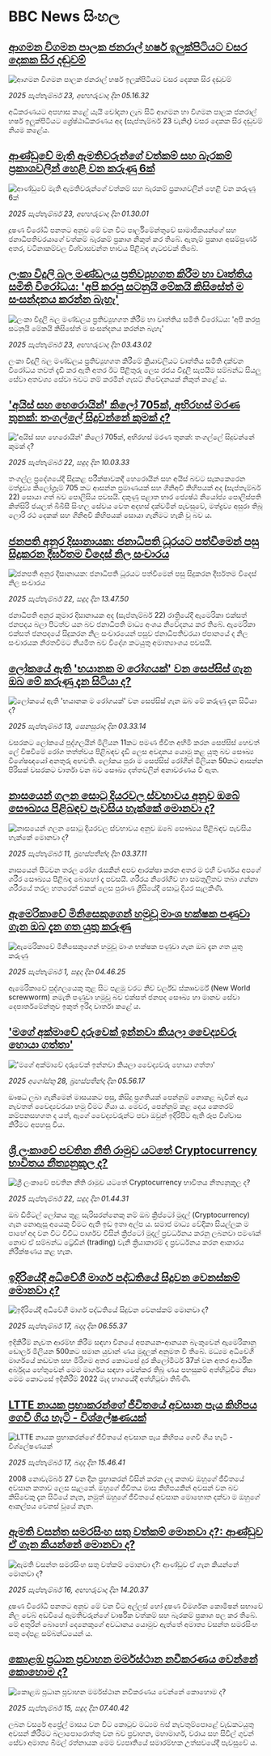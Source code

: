 # BBC News සිංහල## [ආගමන විගමන පාලක ජනරාල් හර්ෂ ඉලුක්පිටියට වසර දෙකක සිර දඬුවම්](https://www.bbc.com/sinhala/articles/c5yjlv5d7l6o?at_medium=RSS&at_campaign=rss?at_campaign=githubrss)![ආගමන විගමන පාලක ජනරාල් හර්ෂ ඉලුක්පිටියට වසර දෙකක සිර දඬුවම්](https://ichef.bbci.co.uk/ace/ws/240/cpsprodpb/f240/live/3313a2f0-983c-11f0-af62-91486a511a31.jpg)_2025 සැප්තැම්බර් 23, අඟහරුවාදා දින 05.16.32_අධිකරණයට අපහාස කළේ යැයි චෝදනා ලැබ සිටි ආගමන හා විගමන පාලක ජනරාල්  හර්ෂ ඉලුක්පිටියට ශ්‍රේෂ්ඨාධිකරණය අද (සැප්තැම්බර් 23 වැනිදා) වසර දෙකක සිර දඬුවම් නියම කළේය.## [ආණ්ඩුවේ මැති ඇමතිවරුන්ගේ වත්කම් සහ බැරකම් ප්‍රකාශවලින් හෙළි වන කරුණු 6ක්](https://www.bbc.com/sinhala/articles/c740j9vg3z2o?at_medium=RSS&at_campaign=rss?at_campaign=githubrss)![ආණ්ඩුවේ මැති ඇමතිවරුන්ගේ වත්කම් සහ බැරකම් ප්‍රකාශවලින් හෙළි වන කරුණු 6ක්](https://ichef.bbci.co.uk/ace/ws/240/cpsprodpb/acd0/live/231467e0-97b5-11f0-af62-91486a511a31.jpg)_2025 සැප්තැම්බර් 23, අඟහරුවාදා දින 01.30.01_දූෂණ විරෝධී පනතට අනුව මේ වන විට පාර්ලිමේන්තුවේ සාමාජිකයන්ගේ සහ ජනාධිපතිවරයාගේ වත්කම් බැරකම් ප්‍රකාශ නිකුත් කර තිබේ. ඇතැම් ප්‍රකාශ අසම්පූර්ණ අතර, වටිනාකම්වල විශ්වාසවන්ත භාවය පිළිබඳ ගැටළුවක් තිබේ.## [ලංකා විදුලි බල මණ්ඩලය ප්‍රතිව්‍යුහගත කිරීම හා වෘත්තිය සමිති විරෝධය: 'අපි කරපු සටනුයි මේකයි කිසිසේත් ම සංසන්දනය කරන්න බැහැ'](https://www.bbc.com/sinhala/articles/cd074ed044vo?at_medium=RSS&at_campaign=rss?at_campaign=githubrss)![ලංකා විදුලි බල මණ්ඩලය ප්‍රතිව්‍යුහගත කිරීම හා වෘත්තිය සමිති විරෝධය: 'අපි කරපු සටනුයි මේකයි කිසිසේත් ම සංසන්දනය කරන්න බැහැ'](https://ichef.bbci.co.uk/ace/ws/240/cpsprodpb/5afe/live/e0bfca40-97ac-11f0-858a-a904eacbef23.png)_2025 සැප්තැම්බර් 23, අඟහරුවාදා දින 03.43.02_ලංකා විදුලි බල මණ්ඩලය ප්‍රතිව්‍යුහගත කිරීමේ ක්‍රියාවලියට වෘත්තිය සමිති දක්වන විරෝධය තවත් දැඩි කර ඇති අතර ඊට පිළිතුරු ලෙස රජය විදුලි සැපයීම සම්බන්ධ සියලු සේවා අතවශ්‍ය සේවා බවට නම් කරමින් ගැසට් නිවේදනයක් නිකුත් කළේ ය.## ['අයිස් සහ හෙරොයින්' කිලෝ 705ක්, අභිරහස් මරණ තුනක්: තංගල්ලේ සිදුවන්නේ කුමක් ද?](https://www.bbc.com/sinhala/articles/c99g3rg0pjyo?at_medium=RSS&at_campaign=rss?at_campaign=githubrss)!['අයිස් සහ හෙරොයින්' කිලෝ 705ක්, අභිරහස් මරණ තුනක්: තංගල්ලේ සිදුවන්නේ කුමක් ද?](https://ichef.bbci.co.uk/ace/ws/240/cpsprodpb/f2f7/live/b028e300-979b-11f0-84a3-e314c0b97a4c.jpg)_2025 සැප්තැම්බර් 22, සඳුදා දින 10.03.33_තංගල්ල ප්‍රදේශයේදී සිදුකළ පරීක්ෂාවකදී හෙරොයින් සහ අයිස් බවට සැකකෙරෙන මත්ද්‍රව්‍ය කිලෝග්‍රෑම් 705 කට ආසන්න ප්‍රමාණයක් සහ ගිනිඅවි කිහිපයක් අද (සැප්තැම්බර් 22) සොයා ගත් බව පොලිසිය පවසයි.
දකුණු පළාත භාර ජ්‍යෙෂ්ඨ නියෝජ්‍ය ‍පොලිස්පති කිත්සිරි ජයලත් බීබීසී සිංහල සේවය වෙත අදහස් දක්වමින් පැවසුවේ, මත්ද්‍රව්‍ය අසුරා තිබූ ලොරි රථ දෙකක් සහ ගිනිඅවි කිහිපයක් සොයා ගැනීමට හැකි වූ බව ය.## [ජනපති අනුර දිසානායක: ජනාධිපති ධූරයට පත්වීමෙන් පසු සිදුකරන දීර්ඝතම විදෙස් නිල සංචාරය ](https://www.bbc.com/sinhala/articles/czx0n5xkvyeo?at_medium=RSS&at_campaign=rss?at_campaign=githubrss)![ජනපති අනුර දිසානායක: ජනාධිපති ධූරයට පත්වීමෙන් පසු සිදුකරන දීර්ඝතම විදෙස් නිල සංචාරය ](https://ichef.bbci.co.uk/ace/ws/240/cpsprodpb/d3c4/live/844937e0-97ae-11f0-928c-71dbb8619e94.jpg)_2025 සැප්තැම්බර් 22, සඳුදා දින 13.47.50_ජනාධිපති අනුර කුමාර දිසානායක අද (සැප්තැම්බර් 22) රාත්‍රියේදී ඇමෙරිකා එක්සත් ජනපදය බලා පිටත්ව යන බව‍ ජනාධිපති මාධ්‍ය අංශය නිවේදනය කර තිබේ.
ඇමෙරිකා එක්සත් ජනපදයේ සිදුකරන නිල සංචාරයෙන් පසුව ජනාධිපතිවරයා ජපානයේ ද නිල සංචාරයක නිරතවීමට නියමිත බව විදේශ කටයුතු අමාත්‍යාංශය පවසයි.## [ලෝකයේ ඇති 'භයානක ම රෝගයක්' වන සෙප්සිස් ගැන ඔබ මේ කරුණු දැන සිටියා ද?](https://www.bbc.com/sinhala/articles/cn0r4437lngo?at_medium=RSS&at_campaign=rss?at_campaign=githubrss)![ලෝකයේ ඇති 'භයානක ම රෝගයක්' වන සෙප්සිස් ගැන ඔබ මේ කරුණු දැන සිටියා ද?](https://ichef.bbci.co.uk/ace/ws/240/cpsprodpb/e27e/live/299dc370-8fab-11f0-84c8-99de564f0440.jpg)_2025 සැප්තැම්බර් 13, සෙනසුරාදා දින 03.33.14_වසරකට ලෝකයේ පුද්ගලයින් මිලියන 11කට පමණ ජීවිත අහිමි කරන සෙප්සිස් හෙවත් ලේ විෂවීමේ රෝග තත්ත්වය පිළිබඳව දැඩි ලෙස අවදානය යොමු කළ යුතු බව සෞඛ්‍ය විශේෂඥයෝ අනතුරු අඟවති.
ලෝකය පුරා ම සෙප්සිස් රෝගීන් මිලියන 50කට ආසන්න පිරිසක් වසරකට වාර්තා වන බව සෞඛ්‍ය දත්තවලින් අනාවරණය වී ඇත.## [නාසයෙන් ගලන සොටු දියරවල ස්වභාවය අනුව ඔබේ සෞඛ්‍යය පිළිබඳව පැවසිය හැක්කේ මොනවා ද?](https://www.bbc.com/sinhala/articles/c4g5xmpx7pko?at_medium=RSS&at_campaign=rss?at_campaign=githubrss)![නාසයෙන් ගලන සොටු දියරවල ස්වභාවය අනුව ඔබේ සෞඛ්‍යය පිළිබඳව පැවසිය හැක්කේ මොනවා ද?](https://ichef.bbci.co.uk/ace/ws/240/cpsprodpb/fd5c/live/496b0ba0-8c80-11f0-84c8-99de564f0440.png)_2025 සැප්තැම්බර් 11, බ්‍රහස්පතින්දා දින 03.37.11_නාසයෙන් පිටවන තරල රෝග රැසකින් අපව ආරක්ෂා කරන අතර ම එහි වර්ණය අපගේ ශරීර සෞඛ්‍යය පිළිබඳ බොහෝ දෑ පවසයි. ශරීරය නිරෝගීව හා සමතුලිතව තබා ගන්නා ශරීරයේ තරල හතරෙන් එකක් ලෙස පුරාණ ග්‍රීසියේදී සොටු දියර සැලකිණි.## [ඇමෙරිකාවේ මිනිසෙකුගෙන් හමුවූ මාංශ භක්ෂක පණුවා ගැන ඔබ දැන ගත යුතු කරුණු](https://www.bbc.com/sinhala/articles/cvgn2zkzek2o?at_medium=RSS&at_campaign=rss?at_campaign=githubrss)![ඇමෙරිකාවේ මිනිසෙකුගෙන් හමුවූ මාංශ භක්ෂක පණුවා ගැන ඔබ දැන ගත යුතු කරුණු](https://ichef.bbci.co.uk/ace/ws/240/cpsprodpb/06b8/live/00600780-8285-11f0-856b-cd8744058cb6.jpg)_2025 සැප්තැම්බර් 1, සඳුදා දින 04.46.25_ඇමෙරිකාවේ පුද්ගලයෙකු තුළ සිට පළමු වරට නිව් වර්ල්ඩ් ස්කෲවර්ම් (New World screwworm) නමැති පණුවා හමුවූ බව එක්සත් ජනපද සෞඛ්‍ය හා මානව සේවා දෙපාර්තමේන්තුව ඉකුත් ඉරිදා වාර්තා කළේ ය.## ['මගේ අක්මාවේ දරුවෙක් ඉන්නවා කියලා වෛද්‍යවරු හොයා ගත්තා'](https://www.bbc.com/sinhala/articles/cy85znl5mn1o?at_medium=RSS&at_campaign=rss?at_campaign=githubrss)!['මගේ අක්මාවේ දරුවෙක් ඉන්නවා කියලා වෛද්‍යවරු හොයා ගත්තා'](https://ichef.bbci.co.uk/ace/ws/240/cpsprodpb/74e9/live/4b596d00-7f6d-11f0-ab3e-bd52082cd0ae.jpg)_2025 අගෝස්තු 28, බ්‍රහස්පතින්දා දින 05.56.17_ඖෂධ ලබා ගැනීමෙන් මාසයකට පසු, කිසිදු ප්‍රගතියක් පෙන්නුම් නොකළ බැවින් ඇය නැවතත් වෛද්‍යවරයා හමු වීමට ගියා ය. මෙවර, පෙන්නුම් කළ දෙය කෙතරම් කම්පනසහගත ද යත්, ඇගේ වෛද්‍යවරුන්ට පවා ඔවුන් ඉදිරිපිට ඇති රූප විශ්වාස කිරීමට අපහසු විය.## [ශ්‍රී ලංකාවේ පවතින නීති රාමුව යටතේ Cryptocurrency භාවිතය නීත්‍යනුකූල ද?](https://www.bbc.com/sinhala/articles/cwy8e8w2d7xo?at_medium=RSS&at_campaign=rss?at_campaign=githubrss)![ශ්‍රී ලංකාවේ පවතින නීති රාමුව යටතේ Cryptocurrency භාවිතය නීත්‍යනුකූල ද?](https://ichef.bbci.co.uk/ace/ws/240/cpsprodpb/eaa4/live/90f50b30-9561-11f0-b391-6936825093bd.jpg)_2025 සැප්තැම්බර් 22, සඳුදා දින 01.44.31_ඔබ ඩිජිටල් ලෝකය තුළ සැරිසරන්නෙකු නම් ඔබ ක්‍රිප්ටෝ මුදල් (Cryptocurrency) ගැන නොඇසූ අයෙකු වීමට ඇති ඉඩ ඉතා අල්ප ය. සමාජ මාධ්‍ය වේදිකා සියල්ලක ම පාහේ අද වන විට විවිධ පාර්ශව විසින් ක්‍රිප්ටෝ මුදල් ප්‍රවර්ධනය කරනු ලබනවා පමණක් නොව ඒ සම්බන්ධ ට්‍රේඩින් (trading) වැනි ක්‍රියාකාරම් ද ප්‍රවර්ධනය කරන ආකාරය නිරීක්ෂණය කළ හැක.## [ඉදිරියේදී අධිවේගී මාර්ග පද්ධතියේ සිදුවන වෙනස්කම් මොනවා ද?](https://www.bbc.com/sinhala/articles/c4g0n52l3zgo?at_medium=RSS&at_campaign=rss?at_campaign=githubrss)![ඉදිරියේදී අධිවේගී මාර්ග පද්ධතියේ සිදුවන වෙනස්කම් මොනවා ද?](https://ichef.bbci.co.uk/ace/ws/240/cpsprodpb/7862/live/69ffd930-0ac7-11f0-94d4-6f954f5dcfa3.jpg)_2025 සැප්තැම්බර් 17, බදාදා දින 06.55.37_ඉදිකිරීම් නැවත ආරම්භ කිරීම සඳහා චීනයේ අපනයන-ආනයන බැංකුවෙන් ඇමෙරිකානු ඩොලර් මිලියන 500කට සමාන යුවාන් ණය මුදලක් අනුමත වී තිබේ.
මධ්‍යම අධිවේගී මාර්ගයේ කඩවත සහ මීරිගම අතර කොටසේ දුර කිලෝමීටර් 37ක් වන අතර ආර්ථික අර්බුදය හේතුවෙන් මෙම මාර්ගය සඳහා වෙන්කර තිබූ ණය පහසුකම් අත්හිටුවීම නිසා මෙම කොටසේ ඉදිකිරීම් 2022 මැද භාගයේදී අත්හිටුවා තිබිණි.## [LTTE නායක ප්‍රභාකරන්ගේ ජීවිතයේ අවසාන පැය කිහිපය ගෙවී ගිය හැටි - විශ්ලේෂණයක් ](https://www.bbc.com/sinhala/articles/c3e75xqgjk5o?at_medium=RSS&at_campaign=rss?at_campaign=githubrss)![LTTE නායක ප්‍රභාකරන්ගේ ජීවිතයේ අවසාන පැය කිහිපය ගෙවී ගිය හැටි - විශ්ලේෂණයක් ](https://ichef.bbci.co.uk/ace/ws/240/cpsprodpb/89dd/live/df83ca30-92fe-11f0-b391-6936825093bd.jpg)_2025 සැප්තැම්බර් 17, බදාදා දින 15.46.41_2008 නොවැම්බර් 27 වන දින ප්‍රභාකරන් විසින් කරන ලද කතාව ඔහුගේ ජීවිතයේ අවසාන කතාව ලෙස සැලකේ. ඔහුගේ ජීවිතය මාස කිහිපයකින් අවසන් වන බව කිසිවෙකු දැන සිටියේ නැත, නමුත් ඔහුගේ ජීවිතයේ අවසාන මොහොත දක්වා ම ඔහුගේ ආකල්පය වෙනස් වූයේ නැත.## [ඇමති වසන්ත සමරසිංහ සතු වත්කම් මොනවා ද?: ආණ්ඩුව ඒ ගැන කියන්නේ මොනවා ද?](https://www.bbc.com/sinhala/articles/crrj7x7r14go?at_medium=RSS&at_campaign=rss?at_campaign=githubrss)![ඇමති වසන්ත සමරසිංහ සතු වත්කම් මොනවා ද?: ආණ්ඩුව ඒ ගැන කියන්නේ මොනවා ද?](https://ichef.bbci.co.uk/ace/ws/240/cpsprodpb/007a/live/9f089f20-9304-11f0-a647-dff301f4a439.jpg)_2025 සැප්තැම්බර් 16, අඟහරුවාදා දින 14.20.37_දූෂණ විරෝධී පනතට අනුව මේ වන විට අල්ලස් හෝ දුෂණ විමර්ශන කොමිෂන් සභාවේ නිල වෙබ් අඩවියේ ඇමතිවරුන්ගේ වාර්ෂික වත්කම් සහ බැරකම් ප්‍රකාශ පල කර තිබේ. මේ අතුරින් බොහෝ දෙනෙකුගේ අවධානය යොමුව ඇත්තේ අමාත්‍ය වසන්ත සමරසිංහ සතු දේපළ සම්බන්ධයෙන් ය.## [කොළඹ ප්‍රධාන ප්‍රවාහන මර්මස්ථාන නවීකරණය වෙන්නේ කොහොම ද?](https://www.bbc.com/sinhala/articles/c77dn0d7l6no?at_medium=RSS&at_campaign=rss?at_campaign=githubrss)![කොළඹ ප්‍රධාන ප්‍රවාහන මර්මස්ථාන නවීකරණය වෙන්නේ කොහොම ද?](https://ichef.bbci.co.uk/ace/ws/240/cpsprodpb/34c4/live/0d443bc0-9206-11f0-9cf6-cbf3e73ce2b9.png)_2025 සැප්තැම්බර් 15, සඳුදා දින 07.40.42_ලබන වසරේ අප්‍රේල් මාසය වන විට කොටුව මධ්‍යම බස් නැවතුම්පොළේ වැඩකටයුතු අවසන් කිරීමට බලාපොරොත්තු වන බව ප්‍රවාහන, මහාමාර්ග, වරාය සහ සිවිල් ගුවන් සේවා අමාත්‍ය බිමල් රත්නායක මෙම ව්‍යපෘතියේ සමාරම්භක උත්සවයේදී පැවසුවේ ය.